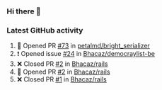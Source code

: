 ### Hi there 👋


### Latest GitHub activity
<!--START_SECTION:activity-->
1. 💪 Opened PR [#73](https://github.com/petalmd/bright_serializer/pull/73) in [petalmd/bright_serializer](https://github.com/petalmd/bright_serializer)
2. ❗️ Opened issue [#24](https://github.com/Bhacaz/democraylist-be/issues/24) in [Bhacaz/democraylist-be](https://github.com/Bhacaz/democraylist-be)
3. ❌ Closed PR [#2](https://github.com/Bhacaz/rails/pull/2) in [Bhacaz/rails](https://github.com/Bhacaz/rails)
4. 💪 Opened PR [#2](https://github.com/Bhacaz/rails/pull/2) in [Bhacaz/rails](https://github.com/Bhacaz/rails)
5. ❌ Closed PR [#1](https://github.com/Bhacaz/rails/pull/1) in [Bhacaz/rails](https://github.com/Bhacaz/rails)
<!--END_SECTION:activity-->

<!--
**Bhacaz/bhacaz** is a ✨ _special_ ✨ repository because its `README.md` (this file) appears on your GitHub profile.

Here are some ideas to get you started:

- 🔭 I’m currently working on ...
- 🌱 I’m currently learning ...
- 👯 I’m looking to collaborate on ...
- 🤔 I’m looking for help with ...
- 💬 Ask me about ...
- 📫 How to reach me: ...
- 😄 Pronouns: ...
- ⚡ Fun fact: ...
-->
